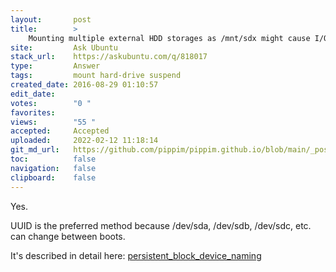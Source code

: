 ```yaml
---
layout:       post
title:        >
    Mounting multiple external HDD storages as /mnt/sdx might cause I/O error on wake from suspend?
site:         Ask Ubuntu
stack_url:    https://askubuntu.com/q/818017
type:         Answer
tags:         mount hard-drive suspend
created_date: 2016-08-29 01:10:57
edit_date:    
votes:        "0 "
favorites:    
views:        "55 "
accepted:     Accepted
uploaded:     2022-02-12 11:18:14
git_md_url:   https://github.com/pippim/pippim.github.io/blob/main/_posts/2016/2016-08-29-Mounting-multiple-external-HDD-storages-as-_mnt_sdx-might-cause-I_O-error-on-wake-from-suspend_.md
toc:          false
navigation:   false
clipboard:    false
---
```


Yes.

UUID is the preferred method because /dev/sda, /dev/sdb, /dev/sdc, etc. can change between boots.

It's described in detail here: [persistent_block_device_naming][1]


  [1]: https://wiki.archlinux.org/index.php/persistent_block_device_naming
